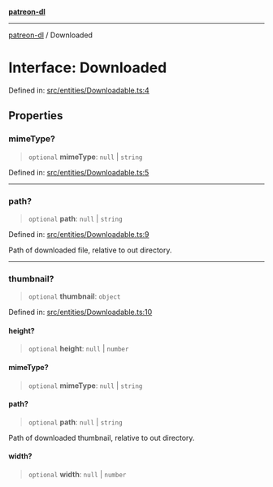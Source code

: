 [**patreon-dl**](../README.md)

***

[patreon-dl](../README.md) / Downloaded

# Interface: Downloaded

Defined in: [src/entities/Downloadable.ts:4](https://github.com/patrickkfkan/patreon-dl/blob/4dbe5b7f9bc86c654049194392d94f0aeefc44c0/src/entities/Downloadable.ts#L4)

## Properties

### mimeType?

> `optional` **mimeType**: `null` \| `string`

Defined in: [src/entities/Downloadable.ts:5](https://github.com/patrickkfkan/patreon-dl/blob/4dbe5b7f9bc86c654049194392d94f0aeefc44c0/src/entities/Downloadable.ts#L5)

***

### path?

> `optional` **path**: `null` \| `string`

Defined in: [src/entities/Downloadable.ts:9](https://github.com/patrickkfkan/patreon-dl/blob/4dbe5b7f9bc86c654049194392d94f0aeefc44c0/src/entities/Downloadable.ts#L9)

Path of downloaded file, relative to out directory.

***

### thumbnail?

> `optional` **thumbnail**: `object`

Defined in: [src/entities/Downloadable.ts:10](https://github.com/patrickkfkan/patreon-dl/blob/4dbe5b7f9bc86c654049194392d94f0aeefc44c0/src/entities/Downloadable.ts#L10)

#### height?

> `optional` **height**: `null` \| `number`

#### mimeType?

> `optional` **mimeType**: `null` \| `string`

#### path?

> `optional` **path**: `null` \| `string`

Path of downloaded thumbnail, relative to out directory.

#### width?

> `optional` **width**: `null` \| `number`
